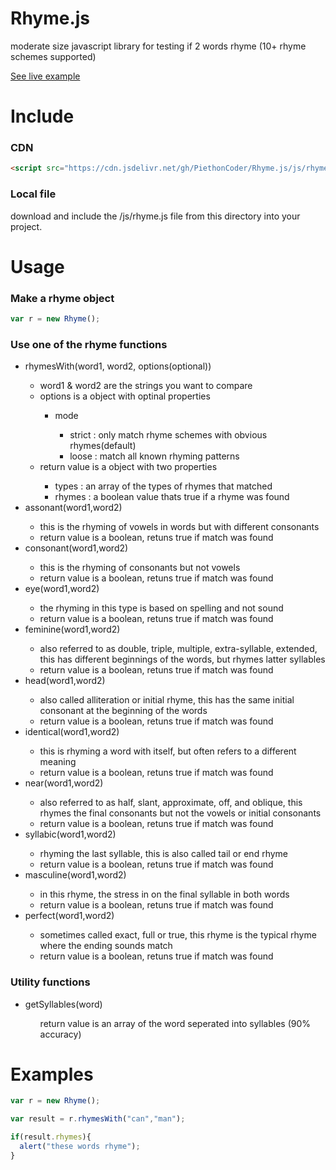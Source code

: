# Rhyme.js
moderate size javascript library for testing if 2 words rhyme (10+ rhyme schemes supported)

<a href="http://ghost-writer.ga">See live example</a>

<h1>Include</h1>
<h3>CDN</h3>

```html
<script src="https://cdn.jsdelivr.net/gh/PiethonCoder/Rhyme.js/js/rhyme.js"></script>
```

<h3>Local file</h3>
</p>download and include the /js/rhyme.js file from this directory into your project.</p> 

<h1>Usage</h1>
<h3>Make a rhyme object</h3>

```javascript
var r = new Rhyme();
```

<h3>Use one of the rhyme functions</h3>
<ul>
  <li>rhymesWith(word1, word2, options(optional))</li>
  <ul>
    <li>word1 & word2 are the strings you want to compare</li>
    <li>options is a object with optinal properties</li>
    <ul>
      <li>mode</li>
      <ul>
        <li>strict : only match rhyme schemes with obvious rhymes(default)</li>
        <li>loose : match all known rhyming patterns</li>
      </ul>
    </ul>
    <li>return value is a object with two properties</li>
    <ul>
      <li>types : an array of the types of rhymes that matched</li>
      <li>rhymes : a boolean value thats true if a rhyme was found</li>
    </ul>
  </ul>
  <li>assonant(word1,word2)</li>
  <ul>
    <li>this is the rhyming of vowels in words but with different consonants</li>
    <li>return value is a boolean, retuns true if match was found</li>
  </ul>
  <li>consonant(word1,word2)</li>
  <ul>
    <li>this is the rhyming of consonants but not vowels</li>
    <li>return value is a boolean, retuns true if match was found</li>
  </ul>
  <li>eye(word1,word2)</li>
  <ul>
    <li>the rhyming in this type is based on spelling and not sound</li>
    <li>return value is a boolean, retuns true if match was found</li>
  </ul>
  <li>feminine(word1,word2)</li>
  <ul>
    <li>also referred to as double, triple, multiple, extra-syllable, extended, this has different beginnings of the words, but rhymes latter syllables</li>
    <li>return value is a boolean, retuns true if match was found</li>
  </ul>
  <li>head(word1,word2)</li>
  <ul>
    <li>also called alliteration or initial rhyme, this has the same initial consonant at the beginning of the words</li>
    <li>return value is a boolean, retuns true if match was found</li>
  </ul>
  <li>identical(word1,word2)</li>
  <ul>
    <li>this is rhyming a word with itself, but often refers to a different meaning</li>
    <li>return value is a boolean, retuns true if match was found</li>
  </ul>
  <li>near(word1,word2)</li>
  <ul>
    <li>also referred to as half, slant, approximate, off, and oblique, this rhymes the final consonants but not the vowels or initial consonants</li>
    <li>return value is a boolean, retuns true if match was found</li>
  </ul>
  <li>syllabic(word1,word2)</li>
  <ul>
    <li>rhyming the last syllable, this is also called tail or end rhyme</li>
    <li>return value is a boolean, retuns true if match was found</li>
  </ul>
  <li>masculine(word1,word2)</li>
  <ul>
    <li>in this rhyme, the stress in on the final syllable in both words</li>
    <li>return value is a boolean, retuns true if match was found</li>
  </ul>
  <li>perfect(word1,word2)</li>
  <ul>
    <li>sometimes called exact, full or true, this rhyme is the typical rhyme where the ending sounds match</li>
    <li>return value is a boolean, retuns true if match was found</li>
  </ul>
</ul>

<h3>Utility functions</h3>
<ul>
  <li>getSyllables(word)</li>
  <ul>return value is an array of the word seperated into syllables (90% accuracy)</ul>
</ul>

<h1>Examples</h1>

```javascript
var r = new Rhyme();

var result = r.rhymesWith("can","man");

if(result.rhymes){
  alert("these words rhyme");
}
```
